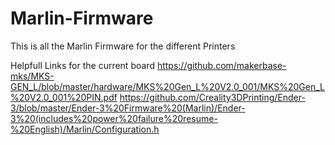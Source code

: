 # Marlin-Firmware
This is all the Marlin Firmware for the different Printers


Helpfull Links for the current board 
https://github.com/makerbase-mks/MKS-GEN_L/blob/master/hardware/MKS%20Gen_L%20V2.0_001/MKS%20Gen_L%20V2.0_001%20PIN.pdf
https://github.com/Creality3DPrinting/Ender-3/blob/master/Ender-3%20Firmware%20(Marlin)/Ender-3%20(includes%20power%20failure%20resume-%20English)/Marlin/Configuration.h
